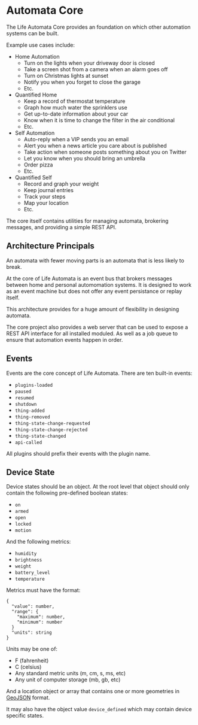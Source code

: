 # Automata Core

The Life Automata Core provides an foundation on which other automation systems can be built.

Example use cases include:

- Home Automation
  - Turn on the lights when your driveway door is closed
  - Take a screen shot from a camera when an alarm goes off
  - Turn on Christmas lights at sunset
  - Notify you when you forget to close the garage
  - Etc.
- Quantified Home
  - Keep a record of thermostat temperature
  - Graph how much water the sprinklers use
  - Get up-to-date information about your car
  - Know when it is time to change the filter in the air conditional
  - Etc.
- Self Automation
  - Auto-reply when a VIP sends you an email
  - Alert you when a news article you care about is published
  - Take action when someone posts something about you on Twitter
  - Let you know when you should bring an umbrella
  - Order pizza
  - Etc.
- Quantified Self
  - Record and graph your weight
  - Keep journal entries
  - Track your steps
  - Map your location
  - Etc.

The core itself contains utilities for managing automata, brokering messages, and providing a
simple REST API.

## Architecture Principals

An automata with fewer moving parts is an automata that is less likely to break.

At the core of Life Automata is an event bus that brokers messages between home and personal
automomation systems. It is designed to work as an event machine but does not offer any event
persistance or replay itself.

This architecture provides for a huge amount of flexibility in designing automata.

The core project also provides a web server that can be used to expose a REST API interface
for all installed moduled. As well as a job queue to ensure that automation events happen in order.

## Events

Events are the core concept of Life Automata. There are ten built-in events:

- `plugins-loaded`
- `paused`
- `resumed`
- `shutdown`
- `thing-added`
- `thing-removed`
- `thing-state-change-requested`
- `thing-state-change-rejected`
- `thing-state-changed`
- `api-called`

All plugins should prefix their events with the plugin name.

## Device State

Device states should be an object. At the root level that object should only contain the following
pre-defined boolean states:

- `on`
- `armed`
- `open`
- `locked`
- `motion`

And the following metrics:

- `humidity`
- `brightness`
- `weight`
- `battery_level`
- `temperature`

Metrics must have the format:

```
{
  "value": number,
  "range": {
    "maximum": number,
    "minimum": number
  }
  "units": string
}
```

Units may be one of:

- F (fahrenheit)
- C (celsius)
- Any standard metric units (m, cm, s, ms, etc)
- Any unit of computer storage (mb, gb, etc)

And a location object or array that contains one or more geometries in [GeoJSON](http://geojson.org/) format.

It may also have the object value `device_defined` which may contain device specific states.
